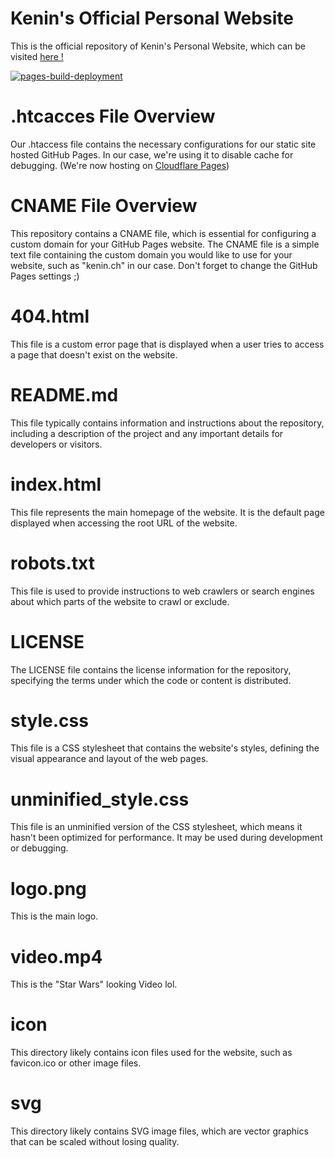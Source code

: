 # Kenin's Official Personal Website

This is the official repository of Kenin's Personal Website, which can be visited [here !](https://kenin.ch/)

[![pages-build-deployment](https://github.com/keninkujovic/keninkujovic.github.io/actions/workflows/pages/pages-build-deployment/badge.svg)](https://github.com/keninkujovic/keninkujovic.github.io/actions/workflows/pages/pages-build-deployment)


# .htcacces File Overview
Our .htaccess file contains the necessary configurations for our static site hosted GitHub Pages. In our case, we're using it to disable cache for debugging. (We're now hosting on [Cloudflare Pages](https://pages.cloudflare.com/))

# CNAME File Overview
This repository contains a CNAME file, which is essential for configuring a custom domain for your GitHub Pages website. The CNAME file is a simple text file containing the custom domain you would like to use for your website, such as "kenin.ch" in our case. Don't forget to change the GitHub Pages settings ;)

# 404.html
This file is a custom error page that is displayed when a user tries to access a page that doesn't exist on the website.

# README.md
This file typically contains information and instructions about the repository, including a description of the project and any important details for developers or visitors.

# index.html
This file represents the main homepage of the website. It is the default page displayed when accessing the root URL of the website.

# robots.txt
This file is used to provide instructions to web crawlers or search engines about which parts of the website to crawl or exclude.

# LICENSE
The LICENSE file contains the license information for the repository, specifying the terms under which the code or content is distributed.

# style.css
This file is a CSS stylesheet that contains the website's styles, defining the visual appearance and layout of the web pages.

# unminified_style.css
This file is an unminified version of the CSS stylesheet, which means it hasn't been optimized for performance. It may be used during development or debugging.

# logo.png
This is the main logo.

# video.mp4
This is the "Star Wars" looking Video lol.

# icon
This directory likely contains icon files used for the website, such as favicon.ico or other image files.

# svg
This directory likely contains SVG image files, which are vector graphics that can be scaled without losing quality.
